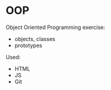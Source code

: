 # OOP

Object Oriented Programming exercise:
- objects, classes
- prototypes

Used:
- HTML
- JS
- Git

